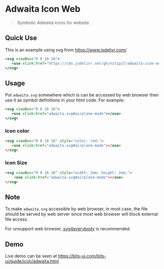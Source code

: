 # Adwaita Icon Web
> Symbolic Adwaita icons for website

## Quick Use

This is an example using svg from https://www.jsdelivr.com/

```xml
<svg viewBox="0 0 16 16">
   <use xlink:href="https://cdn.jsdelivr.net/gh/nitipit/adwaita-icon-web@3.36/dist/adwaita.svg#airplane-mode"></use>
</svg>
```
## Usage

Put `adwaita.svg` somewhere which is can be accessed by web browser then use it as symbol definitions in your html code. For example:

```xml
<svg viewBox="0 0 16 16">
   <use xlink:href="adwaita.svg#airplane-mode"></use>
</svg>
```

### Icon color

```html
<svg viewBox="0 0 16 16" style="color: red;">
   <use xlink:href="adwaita.svg#airplane-mode"></use>
</svg>
```

### Icon Size

```html
<svg viewBox="0 0 16 16" style="width: 2em; height: 2em;">
    <use xlink:href="adwaita.svg#airplane-mode"></use>
</svg>
```

## Note

To make `adwaita.svg` accessible by web browser, in most case, the file should be served by web server since most web browser will block external file access.

For unsupport web browser, <a href="https://github.com/jonathantneal/svg4everybody">svg4everybody</a> is recommended.

## Demo

Live demo can be seen at https://bits-ui.com/bits-ui/guide/icon/adwaita.html
